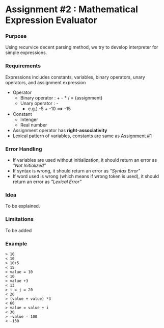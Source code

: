 # Assignment #2 : Mathematical Expression Evaluator

### Purpose

Using recurvice decent parsing method, we try to develop interpreter for simple expressions.

### Requirements

Expressions includes constants, variables, binary operators, unary operators, and assignment expression

- Operator
  - Binary operator : + - * / = (assignment)
  - Unary operator : -
    - e.g.) -5 + -10 ==> -15
- Constant
  - Intenger
  - Real number
- Assignment operator has **right-associativity**
- Lexical pattern of variables, constants are same as [Assignment #1](https://github.com/lawrence-kaybob/Compiler_HW/tree/master/Assignment1)

### Error Handling

- If variables are used without initialization, it should return an error as *"Not Initialized"*
- If syntax is wrong, it should return an error as *"Syntax Error"*
- If word used is wrong (which means if wrong token is used), it should return an error as *"Lexical Error"*

### Idea

To be explained.

### Limitations

To be added

### Example

```
> 10
< 10
> 10+5
< 15
> value = 10
< 10
> value +3
< 13
> i = j = 20
< 20
> (value + value) *3
< 60
> value = value + i
< 30
> -value - 100
< -130
```

